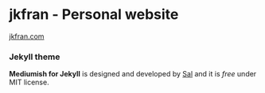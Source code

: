 # jkfran - Personal website

[jkfran.com](https://jkfran.com/)


### Jekyll theme

**Mediumish for Jekyll** is designed and developed by [Sal](https://www.wowthemes.net) and it is *free* under MIT license. 
